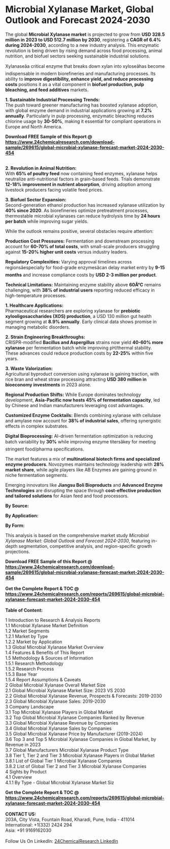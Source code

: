 <h1>Microbial Xylanase Market, Global Outlook and Forecast 2024-2030</h1><p>The global <strong>Microbial Xylanase market</strong> is projected to grow from <strong>USD 328.5 million in 2023 to USD 512.7 million by 2030</strong>, registering a <strong>CAGR of 6.4% during 2024-2030</strong>, according to a new industry analysis. This enzymatic revolution is being driven by rising demand across food processing, animal nutrition, and biofuel sectors seeking sustainable industrial solutions.</p><p>Xylanaseâa critical enzyme that breaks down xylan into xyloseâhas become indispensable in modern biorefineries and manufacturing processes. Its ability to <strong>improve digestibility, enhance yield, and reduce processing costs</strong> positions it as a vital component in <strong>biofuel production, pulp bleaching, and feed additives</strong> markets.</p><p><strong>1. Sustainable Industrial Processing Trends:</strong><br>
The push toward greener manufacturing has boosted xylanase adoption, with global enzyme demand in industrial applications growing at <strong>7.2% annually</strong>. Particularly in pulp processing, enzymatic bleaching reduces chlorine usage by <strong>30-50%</strong>, making it essential for compliant operations in Europe and North America.</p><div><b>Download FREE Sample of this Report @ 
            <a href="https://www.24chemicalresearch.com/download-sample/269615/global-microbial-xylanase-forecast-market-2024-2030-454">
            https://www.24chemicalresearch.com/download-sample/269615/global-microbial-xylanase-forecast-market-2024-2030-454</a></b></div><br><p><strong>2. Revolution in Animal Nutrition:</strong><br>
With <strong>65% of poultry feed</strong> now containing feed enzymes, xylanase helps neutralize anti-nutritional factors in grain-based feeds. Trials demonstrate <strong>12-18% improvement in nutrient absorption</strong>, driving adoption among livestock producers facing volatile feed prices.</p><p><strong>3. Biofuel Sector Expansion:</strong><br>
Second-generation ethanol production has increased xylanase utilization by <strong>40% since 2020</strong>. As biorefineries optimize pretreatment processes, thermostable microbial xylanases can reduce hydrolysis time by <strong>24 hours per batch</strong> while improving sugar yields.</p><p>While the outlook remains positive, several obstacles require attention:</p><p><strong>Production Cost Pressures:</strong> Fermentation and downstream processing account for <strong>60-70% of total costs</strong>, with small-scale producers struggling against <strong>15-20% higher unit costs</strong> versus industry leaders.</p><p><strong>Regulatory Complexities:</strong> Varying approval timelines across regionsâespecially for food-grade enzymesâcan delay market entry by <strong>9-15 months</strong> and increase compliance costs by <strong>USD 2-3 million per product</strong>.</p><p><strong>Technical Limitations:</strong> Maintaining enzyme stability above <strong>60Â°C</strong> remains challenging, with <strong>38% of industrial users</strong> reporting reduced efficacy in high-temperature processes.</p><p><strong>1. Healthcare Applications:</strong><br>
Pharmaceutical researchers are exploring xylanase for <strong>prebiotic xylooligosaccharides (XOS) production</strong>, a USD 130 million gut health segment growing at <strong>8.9% annually</strong>. Early clinical data shows promise in managing metabolic disorders.</p><p><strong>2. Strain Engineering Breakthroughs:</strong><br>
CRISPR-modified <strong>Bacillus and Aspergillus</strong> strains now yield <strong>40-60% more xylanase</strong> per fermentation batch while improving pH/thermal stability. These advances could reduce production costs by <strong>22-25%</strong> within five years.</p><p><strong>3. Waste Valorization:</strong><br>
Agricultural byproduct conversion using xylanase is gaining traction, with rice bran and wheat straw processing attracting <strong>USD 380 million in bioeconomy investments</strong> in 2023 alone.</p><p><strong>Regional Production Shifts:</strong> While Europe dominates technology development, <strong>Asia-Pacific now hosts 45% of fermentation capacity</strong>, led by Chinese and Indian manufacturers leveraging cost advantages.</p><p><strong>Customized Enzyme Cocktails:</strong> Blends combining xylanase with cellulase and amylase now account for <strong>38% of industrial sales</strong>, offering synergistic effects in complex substrates.</p><p><strong>Digital Bioprocessing:</strong> AI-driven fermentation optimization is reducing batch variability by <strong>30%</strong> while improving enzyme titersâkey for meeting stringent food/pharma specifications.</p><p>The market features a mix of <strong>multinational biotech firms and specialized enzyme producers</strong>. Novozymes maintains technology leadership with <strong>28% market share</strong>, while agile players like AB Enzymes are gaining ground in niche fermentation segments.</p><p>Emerging innovators like <strong>Jiangsu Boli Bioproducts</strong> and <strong>Advanced Enzyme Technologies</strong> are disrupting the space through <strong>cost-effective production and tailored solutions</strong> for Asian feed and food processors.</p><p><strong>By Source:</strong></p><p><strong>By Application:</strong></p><p><strong>By Form:</strong></p><p>This analysis is based on the comprehensive market study <em>Microbial Xylanase Market: Global Outlook and Forecast 2024-2030</em>, featuring in-depth segmentation, competitive analysis, and region-specific growth projections.</p><div><b>Download FREE Sample of this Report @ 
            <a href="https://www.24chemicalresearch.com/download-sample/269615/global-microbial-xylanase-forecast-market-2024-2030-454">
            https://www.24chemicalresearch.com/download-sample/269615/global-microbial-xylanase-forecast-market-2024-2030-454</a></b></div><br><div><b>Get the Complete Report & TOC @ 
            <a href="https://www.24chemicalresearch.com/reports/269615/global-microbial-xylanase-forecast-market-2024-2030-454">
            https://www.24chemicalresearch.com/reports/269615/global-microbial-xylanase-forecast-market-2024-2030-454</a></b></div><br>
            <b>Table of Content:</b><p>1 Introduction to Research & Analysis Reports<br />
    1.1 Microbial Xylanase Market Definition<br />
    1.2 Market Segments<br />
        1.2.1 Market by Type<br />
        1.2.2 Market by Application<br />
    1.3 Global Microbial Xylanase Market Overview<br />
    1.4 Features & Benefits of This Report<br />
    1.5 Methodology & Sources of Information<br />
        1.5.1 Research Methodology<br />
        1.5.2 Research Process<br />
        1.5.3 Base Year<br />
        1.5.4 Report Assumptions & Caveats<br />
2 Global Microbial Xylanase Overall Market Size<br />
    2.1 Global Microbial Xylanase Market Size: 2023 VS 2030<br />
    2.2 Global Microbial Xylanase Revenue, Prospects & Forecasts: 2019-2030<br />
    2.3 Global Microbial Xylanase Sales: 2019-2030<br />
3 Company Landscape<br />
    3.1 Top Microbial Xylanase Players in Global Market<br />
    3.2 Top Global Microbial Xylanase Companies Ranked by Revenue<br />
    3.3 Global Microbial Xylanase Revenue by Companies<br />
    3.4 Global Microbial Xylanase Sales by Companies<br />
    3.5 Global Microbial Xylanase Price by Manufacturer (2019-2024)<br />
    3.6 Top 3 and Top 5 Microbial Xylanase Companies in Global Market, by Revenue in 2023<br />
    3.7 Global Manufacturers Microbial Xylanase Product Type<br />
    3.8 Tier 1, Tier 2 and Tier 3 Microbial Xylanase Players in Global Market<br />
        3.8.1 List of Global Tier 1 Microbial Xylanase Companies<br />
        3.8.2 List of Global Tier 2 and Tier 3 Microbial Xylanase Companies<br />
4 Sights by Product<br />
    4.1 Overview<br />
        4.1.1 By Type - Global Microbial Xylanase Market Siz</p><div><b>Get the Complete Report & TOC @ 
            <a href="https://www.24chemicalresearch.com/reports/269615/global-microbial-xylanase-forecast-market-2024-2030-454">
            https://www.24chemicalresearch.com/reports/269615/global-microbial-xylanase-forecast-market-2024-2030-454</a></b></div><br><b>CONTACT US:</b><br>
            203A, City Vista, Fountain Road, Kharadi, Pune, India - 411014<br>
            International: +1(332) 2424 294<br>
            Asia: +91 9169162030 <br><br>
            Follow Us On LinkedIn: <a href="https://www.linkedin.com/company/24chemicalresearch/">24ChemicalResearch LinkedIn</a>
